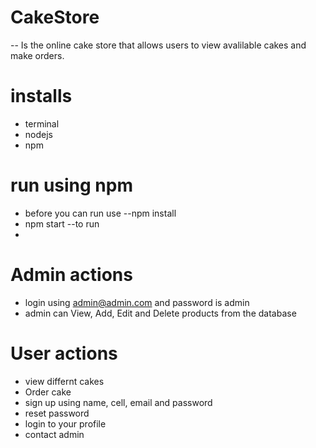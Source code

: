 # CakeStore
-- Is the online cake store that allows users to view avalilable cakes and make orders.

# installs
  * terminal
  * nodejs
  * npm
 
  
# run using npm
  * before you can run use --npm install
  * npm start --to run
  *
# Admin actions
  * login using admin@admin.com and password is admin
  * admin can View, Add, Edit and Delete products from the database

# User actions
  * view differnt cakes
  * Order cake
  * sign up using name, cell, email and password
  * reset password
  * login to your profile
  * contact admin
